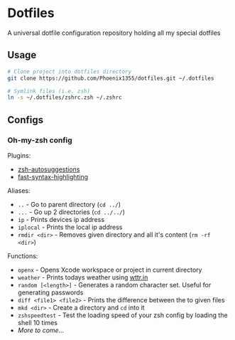 # Dotfiles
A universal dotfile configuration repository holding all my special dotfiles

## Usage

```sh
# Clone project into dotfiles directory
git clone https://github.com/Phoenix1355/dotfiles.git ~/.dotfiles

# Symlink files (i.e. zsh)
ln -s ~/.dotfiles/zshrc.zsh ~/.zshrc
```

## Configs
### Oh-my-zsh config

Plugins:

* [zsh-autosuggestions](https://github.com/zsh-users/zsh-autosuggestions)
* [fast-syntax-highlighting](https://github.com/zdharma/fast-syntax-highlighting)

Aliases:

* `..` - Go to parent directory (`cd ../`)
* `...` - Go up 2 directories (`cd ../../`)
* `ip` - Prints devices ip address
* `iplocal` - Prints the local ip address
* `rmdir <dir>` - Removes given directory and all it's content (`rm -rf <dir>`)

Functions:

* `openx` - Opens Xcode workspace or project in current directory
* `weather` - Prints todays weather using [wttr.in](wttr.in)
* `random [<length>]` - Generates a random character set. Useful for generating passwords
* `diff <file1> <file2>` - Prints the difference between the to given files
* `mkd <dir>` - Create a directory and `cd` into it
* `zshspeedtest` - Test the loading speed of your zsh config by loading the shell 10 times
* _More to come..._

